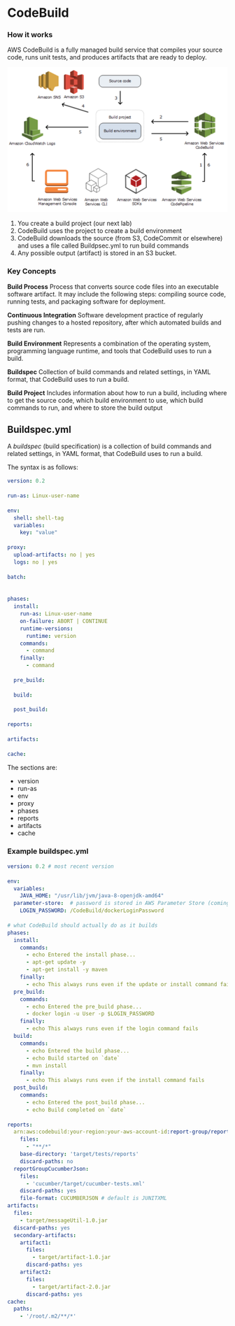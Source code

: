 # CodeBuild

### How it works <a href="#key_concepts" id="key_concepts"></a>

AWS CodeBuild is a fully managed build service that compiles your source code, runs unit tests, and produces artifacts that are ready to deploy.

![CodeBuild in action ](<../../../.gitbook/assets/image (148).png>)

1. You create a build project (our next lab)&#x20;
2. CodeBuild uses the project to create a build environment
3. CodeBuild downloads the source (from S3, CodeCommit or elsewhere) and uses a file called Buildpsec.yml to run build commands
4. Any possible output (artifact) is stored in an S3 bucket.&#x20;

### Key Concepts <a href="#key_concepts" id="key_concepts"></a>

**Build Process** Process that converts source code files into an executable software artifact. It may include the following steps: compiling source code, running tests, and packaging software for deployment.

**Continuous Integration** Software development practice of regularly pushing changes to a hosted repository, after which automated builds and tests are run.

**Build Environment** Represents a combination of the operating system, programming language runtime, and tools that CodeBuild uses to run a build.

**Buildspec** Collection of build commands and related settings, in YAML format, that CodeBuild uses to run a build.

**Build Project** Includes information about how to run a build, including where to get the source code, which build environment to use, which build commands to run, and where to store the build output

## Buildspec.yml

A _buildspec_ (build specification) is a collection of build commands and related settings, in YAML format, that CodeBuild uses to run a build.&#x20;

The syntax is as follows:

```yaml
version: 0.2

run-as: Linux-user-name

env:
  shell: shell-tag
  variables:
    key: "value"

proxy:
  upload-artifacts: no | yes
  logs: no | yes

batch:

        
phases:
  install:
    run-as: Linux-user-name
    on-failure: ABORT | CONTINUE
    runtime-versions:
      runtime: version
    commands:
      - command
    finally:
      - command
      
  pre_build:
  
  build:

  post_build:

reports:

artifacts:

cache:


```

The sections are:

* version
* run-as
* env&#x20;
* proxy&#x20;
* phases&#x20;
* reports
* artifacts
* cache

### Example buildspec.yml

```yaml
version: 0.2 # most recent version 

env:
  variables:
    JAVA_HOME: "/usr/lib/jvm/java-8-openjdk-amd64"
  parameter-store:  # password is stored in AWS Parameter Store (coming on day 5) 
    LOGIN_PASSWORD: /CodeBuild/dockerLoginPassword

# what CodeBuild should actually do as it builds 
phases:
  install:
    commands:
      - echo Entered the install phase...
      - apt-get update -y
      - apt-get install -y maven  
    finally:
      - echo This always runs even if the update or install command fails 
  pre_build:
    commands:
      - echo Entered the pre_build phase...
      - docker login -u User -p $LOGIN_PASSWORD
    finally:
      - echo This always runs even if the login command fails 
  build:
    commands:
      - echo Entered the build phase...
      - echo Build started on `date`
      - mvn install
    finally:
      - echo This always runs even if the install command fails
  post_build:
    commands:
      - echo Entered the post_build phase...
      - echo Build completed on `date`

reports:
  arn:aws:codebuild:your-region:your-aws-account-id:report-group/report-group-name-1:
    files:
      - "**/*"
    base-directory: 'target/tests/reports'
    discard-paths: no
  reportGroupCucumberJson:
    files:
      - 'cucumber/target/cucumber-tests.xml'
    discard-paths: yes
    file-format: CUCUMBERJSON # default is JUNITXML
artifacts:
  files:
    - target/messageUtil-1.0.jar
  discard-paths: yes
  secondary-artifacts:
    artifact1:
      files:
        - target/artifact-1.0.jar
      discard-paths: yes
    artifact2:
      files:
        - target/artifact-2.0.jar
      discard-paths: yes
cache:
  paths:
    - '/root/.m2/**/*'
```
